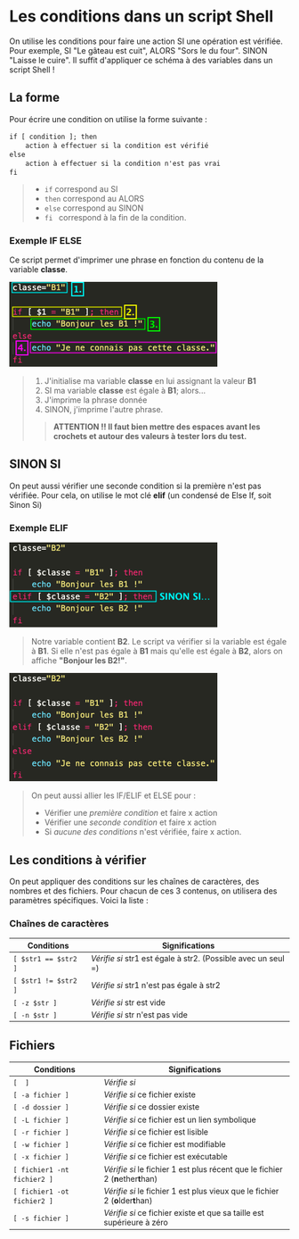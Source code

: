 # Les conditions dans un script Shell

On utilise les conditions pour faire une action SI une opération est vérifiée. Pour exemple, SI "Le gâteau est cuit", ALORS "Sors le du four". SINON "Laisse le cuire". Il suffit d'appliquer ce schéma à des variables dans un script Shell ! 

## La forme

Pour écrire une condition on utilise la forme suivante : 

    if [ condition ]; then
        action à effectuer si la condition est vérifié
    else 
        action à effectuer si la condition n'est pas vrai
    fi

> * ` if ` correspond au SI
> * ` then ` correspond au ALORS
> * ` else ` correspond au SINON
> * ` fi  ` correspond à la fin de la condition.

### Exemple IF ELSE

Ce script permet d'imprimer une phrase en fonction du contenu de la variable **classe**.

![cond1](./img/cond1.png)
> 1. J'initialise ma variable **classe** en lui assignant la valeur **B1**
> 2. SI ma variable **classe** est égale à **B1**; alors...
> 3. J'imprime la phrase donnée
> 4. SINON, j'imprime l'autre phrase.
>> **ATTENTION !! Il faut bien mettre des espaces avant les crochets et autour des valeurs à tester lors du test.**

## SINON SI 

On peut aussi vérifier une seconde condition si la première n'est pas vérifiée. Pour cela, on utilise le mot clé **elif** (un condensé de Else If, soit Sinon Si)

### Exemple ELIF

![cond2](./img/cond2.png)

> Notre variable contient **B2**. Le script va vérifier si la variable est égale à **B1**. Si elle n'est pas égale à **B1** mais qu'elle est égale à **B2**, alors on affiche **"Bonjour les B2!"**.

![cond3](./img/cond3.png)

> On peut aussi allier les IF/ELIF et ELSE pour : 
> * Vérifier une *première condition* et faire x action
> * Vérifier une *seconde condition* et faire x action
> * Si *aucune des conditions* n'est vérifiée, faire x action.

## Les conditions à vérifier

On peut appliquer des conditions sur les chaînes de caractères, des nombres et des fichiers. Pour chacun de ces 3 contenus, on utilisera des paramètres spécifiques. Voici la liste : 

### Chaînes de caractères

| Conditions | Significations |
| ----- | ----- |
| ` [ $str1 == $str2 ] ` | *Vérifie si* str1 est égale à str2. (Possible avec un seul =) |
| ` [ $str1 != $str2 ] ` | *Vérifie si* str1 n'est pas égale à str2 |
| ` [ -z $str ] ` | *Vérifie si* str est vide |
| ` [ -n $str ] ` | *Vérifie si* str n'est pas vide |

## Fichiers

| Conditions | Significations |
| ----- | ----- |
| ` [  ] ` | *Vérifie si* |
| ` [ -a fichier ] ` | *Vérifie si* ce fichier existe |
| ` [ -d dossier ] ` | *Vérifie si* ce dossier existe |
| ` [ -L fichier ] ` | *Vérifie si* ce fichier est un lien symbolique |
| ` [ -r fichier ] ` | *Vérifie si* ce fichier est lisible |
| ` [ -w fichier ] ` | *Vérifie si* ce fichier est modifiable |
| ` [ -x fichier ] ` | *Vérifie si* ce fichier est exécutable |
| ` [ fichier1 -nt fichier2 ] ` | *Vérifie si* le fichier 1 est plus récent que le fichier 2 (**n**ether**t**han) |
| ` [ fichier1 -ot fichier2 ] ` | *Vérifie si* le fichier 1 est plus vieux que le fichier 2 (**o**lder**t**han) |
| ` [ -s fichier ] ` | *Vérifie si* ce fichier existe et que sa taille est supérieure à zéro |





